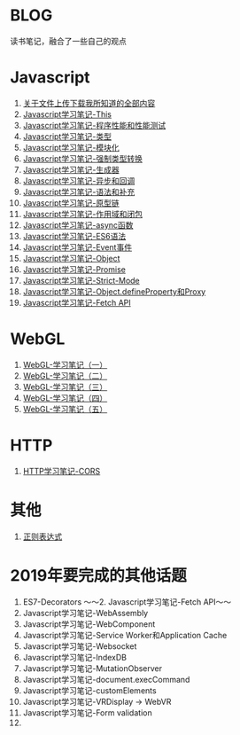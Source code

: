 # BLOG
读书笔记，融合了一些自己的观点

# Javascript
1. [关于文件上传下载我所知道的全部内容](https://github.com/PatrickLh/blog/issues/1)
2. [Javascript学习笔记-This](https://github.com/PatrickLh/blog/issues/2)
3. [Javascript学习笔记-程序性能和性能测试](https://github.com/PatrickLh/blog/issues/3)
4. [Javascript学习笔记-类型](https://github.com/PatrickLh/blog/issues/4)
5. [Javascript学习笔记-模块化](https://github.com/PatrickLh/blog/issues/5)
6. [Javascript学习笔记-强制类型转换](https://github.com/PatrickLh/blog/issues/6)
7. [Javascript学习笔记-生成器](https://github.com/PatrickLh/blog/issues/7)
8. [Javascript学习笔记-异步和回调](https://github.com/PatrickLh/blog/issues/8)
9. [Javascript学习笔记-语法和补充](https://github.com/PatrickLh/blog/issues/9)
10. [Javascript学习笔记-原型链](https://github.com/PatrickLh/blog/issues/10)
11. [Javascript学习笔记-作用域和闭包](https://github.com/PatrickLh/blog/issues/11)
12. [Javascript学习笔记-async函数](https://github.com/PatrickLh/blog/issues/12)
13. [Javascript学习笔记-ES6语法](https://github.com/PatrickLh/blog/issues/13)
14. [Javascript学习笔记-Event事件](https://github.com/PatrickLh/blog/issues/14)
15. [Javascript学习笔记-Object](https://github.com/PatrickLh/blog/issues/15)
16. [Javascript学习笔记-Promise](https://github.com/PatrickLh/blog/issues/16)
17. [Javascript学习笔记-Strict-Mode](https://github.com/PatrickLh/blog/issues/17)
18. [Javascript学习笔记-Object.defineProperty和Proxy](https://github.com/PatrickLh/blog/issues/25)
19. [Javascript学习笔记-Fetch API](https://github.com/PatrickLh/blog/issues/27)

# WebGL
1. [WebGL-学习笔记（一）](https://github.com/PatrickLh/blog/issues/18)
2. [WebGL-学习笔记（二）](https://github.com/PatrickLh/blog/issues/19)
3. [WebGL-学习笔记（三）](https://github.com/PatrickLh/blog/issues/20)
4. [WebGL-学习笔记（四）](https://github.com/PatrickLh/blog/issues/21)
5. [WebGL-学习笔记（五）](https://github.com/PatrickLh/blog/issues/22)

# HTTP
1. [HTTP学习笔记-CORS](https://github.com/PatrickLh/blog/issues/23)

# 其他
1. [正则表达式](https://github.com/PatrickLh/blog/issues/24)

# 2019年要完成的其他话题
1. ES7-Decorators
～～2. Javascript学习笔记-Fetch API～～
3. Javascript学习笔记-WebAssembly
4. Javascript学习笔记-WebComponent
5. Javascript学习笔记-Service Worker和Application Cache
7. Javascript学习笔记-Websocket
8. Javascript学习笔记-IndexDB
9. Javascript学习笔记-MutationObserver
10. Javascript学习笔记-document.execCommand
11. Javascript学习笔记-customElements
12. Javascript学习笔记-VRDisplay -> WebVR
13. Javascript学习笔记-Form validation
14. 
